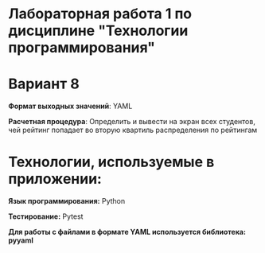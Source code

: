 # Лабораторная работа 1 по дисциплине "Технологии программирования"

# Вариант 8

**Формат выходных значений**: YAML

**Расчетная процедура**: Определить и вывести на экран всех студентов, чей
рейтинг попадает во вторую квартиль распределения по рейтингам

# Технологии, используемые в приложении: 

**Язык программирования:** Python

**Тестирование:** Pytest

**Для работы с файлами в формате YAML используется библиотека: pyyaml**
